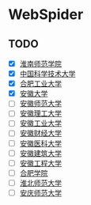 # WebSpider

## TODO

- [x] [淮南师范学院](http://www.hnnu.edu.cn/199/list.htm)
- [x] [中国科学技术大学](http://news.ustc.edu.cn/8097/list.htm)
- [x] [合肥工业大学](http://news.hfut.edu.cn/list-1-1.html)
- [x] [安徽大学](http://www.ahu.edu.cn/15129/list.htm)
- [ ] [安徽师范大学](http://www.ahnu.edu.cn/3194)
- [ ] [安徽理工大学](http://news.aust.edu.cn/xxxw.htm)
- [ ] [安徽工业大学](http://news.ahut.edu.cn/list.jsp?a5t=408&a5p=1&a5c=20&urltype=tree.TreeTempUrl&wbtreeid=1002)
- [ ] [安徽财经大学](http://www.aufe.edu.cn/408/list.htm)
- [ ] [安徽医科大学](http://www.ahmu.edu.cn/4325/list.htm)
- [ ] [安徽建筑大学](http://www.ahjzu.edu.cn/19/list.htm)
- [ ] [安徽工程大学](http://www.ahpu.edu.cn/xwzx/3391/list.htm)
- [ ] [合肥学院](http://www.hfuu.edu.cn/4153/list.htm)
- [ ] [淮北师范大学](http://www.chnu.edu.cn/Category_84/Index.aspx)
- [ ] [安庆师范大学](http://www.aqnu.edu.cn/index/sdyw.htm)
